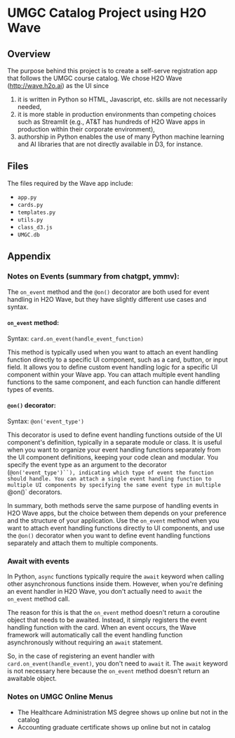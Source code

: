 # UMGC Catalog Project using H2O Wave

## Overview
The purpose behind this project is to create a self-serve registration app that follows the UMGC course catalog. We chose H2O Wave (http://wave.h2o.ai) as the UI since 

1. it is written in Python so HTML, Javascript, etc. skills are not necessarily needed, 
2. it is more stable in production environments than competing choices such as Streamlit (e.g., AT&T has hundreds of H2O Wave apps in production within their corporate environment),
3. authorship in Python enables the use of many Python machine learning and AI libraries that are not directly available in D3, for instance.

## Files

The files required by the Wave app include:

- `app.py`
- `cards.py`
- `templates.py`
- `utils.py`
- `class_d3.js`
- `UMGC.db`


## Appendix

### Notes on Events (summary from chatgpt, ymmv):

The `on_event` method and the `@on()` decorator are both used for event handling in H2O Wave, but they have slightly different use cases and syntax.

#### `on_event` method:

Syntax: `card.on_event(handle_event_function)`

This method is typically used when you want to attach an event handling function directly to a specific UI component, such as a card, button, or input field. It allows you to define custom event handling logic for a specific UI component within your Wave app. You can attach multiple event handling functions to the same component, and each function can handle different types of events.

#### `@on()` decorator:

Syntax: `@on('event_type')`

This decorator is used to define event handling functions outside of the UI component's definition, typically in a separate module or class. It is useful when you want to organize your event handling functions separately from the UI component definitions, keeping your code clean and modular. You specify the event type as an argument to the decorator (`@on('event_type')``), indicating which type of event the function should handle. You can attach a single event handling function to multiple UI components by specifying the same event type in multiple `@on()` decorators.

In summary, both methods serve the same purpose of handling events in H2O Wave apps, but the choice between them depends on your preference and the structure of your application. Use the `on_event` method when you want to attach event handling functions directly to UI components, and use the `@on()` decorator when you want to define event handling functions separately and attach them to multiple components.

### Await with events

In Python, `async` functions typically require the `await` keyword when calling other asynchronous functions inside them. However, when you're defining an event handler in H2O Wave, you don't actually need to `await` the `on_event` method call.

The reason for this is that the `on_event` method doesn't return a coroutine object that needs to be awaited. Instead, it simply registers the event handling function with the card. When an event occurs, the Wave framework will automatically call the event handling function asynchronously without requiring an `await` statement.

So, in the case of registering an event handler with `card.on_event(handle_event)`, you don't need to `await` it. The `await` keyword is not necessary here because the `on_event` method doesn't return an awaitable object.

### Notes on UMGC Online Menus

- The Healthcare Administration MS degree shows up online but not in the catalog
- Accounting graduate certificate shows up online but not in catalog
